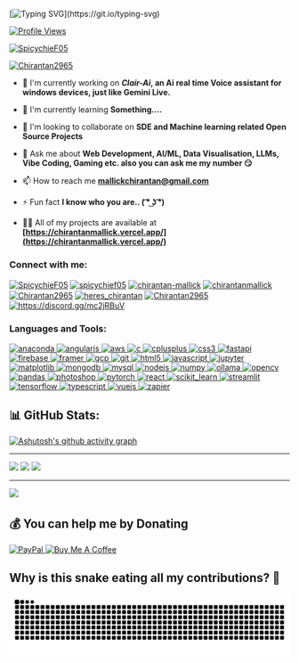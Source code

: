 
[![Typing SVG](https://readme-typing-svg.demolab.com?font=Press+Start+2P&pause=1000&color=56D364&center=true&width=800&height=60&lines=Welcome+to+Chirantan's+GitHub;He+is+a+Coder%2C;He+is+a+Developer%2C;He+is+a+Software+Engineer%2C;He+is+an+AI%2FML+Enthusiasts%2C;And+many+more.)](https://git.io/typing-svg)

[![Profile Views](https://komarev.com/ghpvc/?username=spicychief05&label=Profile%20Views&color=0e75b6&style=flat)](https://github.com/spicychief05)


<p align="left"> <a href="https://github.com/ryo-ma/github-profile-trophy"><img src="https://github-profile-trophy.vercel.app/?username=SpicychieF05" alt="SpicychieF05" /></a> </p>

<p align="left"> <a href="https://twitter.com/Chirantan2965" target="blank"><img src="https://img.shields.io/twitter/follow/Chirantan2965?logo=twitter&style=for-the-badge" alt="Chirantan2965" /></a> </p>

- 🔭 I'm currently working on ***Clair-Ai*, an Ai real time Voice assistant for windows devices, just like Gemini Live.**

- 🌱 I'm currently learning **Something....**

- 👯 I'm looking to collaborate on **SDE and Machine learning related Open Source Projects**

- 💬 Ask me about **Web Development, AI/ML, Data Visualisation, LLMs, Vibe Coding, Gaming etc.
also you can ask me my number 😏**

- 📫 How to reach me **mallickchirantan@gmail.com**

- ⚡ Fun fact **I know who you are..
( ͡° ͜ʖ ͡°)**

- 👨‍💻 All of my projects are available at **[https://chirantanmallick.vercel.app/](https://chirantanmallick.vercel.app/)**

<h3 align="left">Connect with me:</h3>
<p align="left">
<a href="https://github.com/SpicychieF05" target="blank"><img align="center" src="https://raw.githubusercontent.com/rahuldkjain/github-profile-readme-generator/master/src/images/icons/Social/github.svg" alt="SpicychieF05" height="30" width="40" /></a>
<a href="https://dev.to/spicychief05" target="blank"><img align="center" src="https://raw.githubusercontent.com/rahuldkjain/github-profile-readme-generator/master/src/images/icons/Social/devto.svg" alt="spicychief05" height="30" width="40" /></a>
<a href="https://linkedin.com/in/chirantan-mallick" target="blank"><img align="center" src="https://raw.githubusercontent.com/rahuldkjain/github-profile-readme-generator/master/src/images/icons/Social/linked-in-alt.svg" alt="chirantan-mallick" height="30" width="40" /></a>
<a href="https://kaggle.com/chirantanmallick" target="blank"><img align="center" src="https://raw.githubusercontent.com/rahuldkjain/github-profile-readme-generator/master/src/images/icons/Social/kaggle.svg" alt="chirantanmallick" height="30" width="40" /></a>
<a href="https://fb.com/Chirantan2965" target="blank"><img align="center" src="https://raw.githubusercontent.com/rahuldkjain/github-profile-readme-generator/master/src/images/icons/Social/facebook.svg" alt="Chirantan2965" height="30" width="40" /></a>
<a href="https://instagram.com/heres_chirantan" target="blank"><img align="center" src="https://raw.githubusercontent.com/rahuldkjain/github-profile-readme-generator/master/src/images/icons/Social/instagram.svg" alt="heres_chirantan" height="30" width="40" /></a>
<a href="https://twitter.com/Chirantan2965" target="blank"><img align="center" src="https://raw.githubusercontent.com/rahuldkjain/github-profile-readme-generator/master/src/images/icons/Social/twitter.svg" alt="Chirantan2965" height="30" width="40" /></a>
<a href="https://discord.gg/https://discord.gg/mc2jRBuV" target="blank"><img align="center" src="https://raw.githubusercontent.com/rahuldkjain/github-profile-readme-generator/master/src/images/icons/Social/discord.svg" alt="https://discord.gg/mc2jRBuV" height="30" width="40" /></a>
</p>

<h3 align="left">Languages and Tools:</h3>
<p align="left"> <a href="https://developer.mozilla.org/en-US/docs/Web/anaconda" target="_blank" rel="noreferrer"> <img src="https://skillicons.dev/icons?i=anaconda" alt="anaconda" width="40" height="40"/> </a> <a href="https://developer.mozilla.org/en-US/docs/Web/angularjs" target="_blank" rel="noreferrer"> <img src="https://skillicons.dev/icons?i=angular" alt="angularjs" width="40" height="40"/> </a> <a href="https://developer.mozilla.org/en-US/docs/Web/aws" target="_blank" rel="noreferrer"> <img src="https://skillicons.dev/icons?i=aws" alt="aws" width="40" height="40"/> </a> <a href="https://developer.mozilla.org/en-US/docs/Web/c" target="_blank" rel="noreferrer"> <img src="https://skillicons.dev/icons?i=c" alt="c" width="40" height="40"/> </a> <a href="https://developer.mozilla.org/en-US/docs/Web/cplusplus" target="_blank" rel="noreferrer"> <img src="https://skillicons.dev/icons?i=cpp" alt="cplusplus" width="40" height="40"/> </a> <a href="https://developer.mozilla.org/en-US/docs/Web/css3" target="_blank" rel="noreferrer"> <img src="https://skillicons.dev/icons?i=css" alt="css3" width="40" height="40"/> </a> <a href="https://developer.mozilla.org/en-US/docs/Web/fastapi" target="_blank" rel="noreferrer"> <img src="https://skillicons.dev/icons?i=fastapi" alt="fastapi" width="40" height="40"/> </a> <a href="https://developer.mozilla.org/en-US/docs/Web/firebase" target="_blank" rel="noreferrer"> <img src="https://skillicons.dev/icons?i=firebase" alt="firebase" width="40" height="40"/> </a> <a href="https://developer.mozilla.org/en-US/docs/Web/framer" target="_blank" rel="noreferrer"> <img src="https://cdn.simpleicons.org/framer" alt="framer" width="40" height="40"/> </a> <a href="https://developer.mozilla.org/en-US/docs/Web/gcp" target="_blank" rel="noreferrer"> <img src="https://skillicons.dev/icons?i=gcp" alt="gcp" width="40" height="40"/> </a> <a href="https://developer.mozilla.org/en-US/docs/Web/git" target="_blank" rel="noreferrer"> <img src="https://skillicons.dev/icons?i=git" alt="git" width="40" height="40"/> </a> <a href="https://developer.mozilla.org/en-US/docs/Web/html5" target="_blank" rel="noreferrer"> <img src="https://skillicons.dev/icons?i=html" alt="html5" width="40" height="40"/> </a> <a href="https://developer.mozilla.org/en-US/docs/Web/javascript" target="_blank" rel="noreferrer"> <img src="https://skillicons.dev/icons?i=js" alt="javascript" width="40" height="40"/> </a> <a href="https://developer.mozilla.org/en-US/docs/Web/jupyter" target="_blank" rel="noreferrer"> <img src="https://cdn.jsdelivr.net/gh/devicons/devicon/icons/jupyter/jupyter-original-wordmark.svg" alt="jupyter" width="40" height="40"/> </a> <a href="https://developer.mozilla.org/en-US/docs/Web/matplotlib" target="_blank" rel="noreferrer"> <img src="https://cdn.jsdelivr.net/gh/devicons/devicon/icons/matplotlib/matplotlib-original.svg" alt="matplotlib" width="40" height="40"/> </a> <a href="https://developer.mozilla.org/en-US/docs/Web/mongodb" target="_blank" rel="noreferrer"> <img src="https://skillicons.dev/icons?i=mongodb" alt="mongodb" width="40" height="40"/> </a> <a href="https://developer.mozilla.org/en-US/docs/Web/mysql" target="_blank" rel="noreferrer"> <img src="https://skillicons.dev/icons?i=mysql" alt="mysql" width="40" height="40"/> </a> <a href="https://developer.mozilla.org/en-US/docs/Web/nodejs" target="_blank" rel="noreferrer"> <img src="https://skillicons.dev/icons?i=nodejs" alt="nodejs" width="40" height="40"/> </a> <a href="https://developer.mozilla.org/en-US/docs/Web/numpy" target="_blank" rel="noreferrer"> <img src="https://cdn.jsdelivr.net/gh/devicons/devicon/icons/numpy/numpy-original.svg" alt="numpy" width="40" height="40"/> </a> <a href="https://developer.mozilla.org/en-US/docs/Web/ollama" target="_blank" rel="noreferrer"> <img src="https://cdn.simpleicons.org/ollama" alt="ollama" width="40" height="40"/> </a> <a href="https://developer.mozilla.org/en-US/docs/Web/opencv" target="_blank" rel="noreferrer"> <img src="https://skillicons.dev/icons?i=opencv" alt="opencv" width="40" height="40"/> </a> <a href="https://developer.mozilla.org/en-US/docs/Web/pandas" target="_blank" rel="noreferrer"> <img src="https://cdn.jsdelivr.net/gh/devicons/devicon/icons/pandas/pandas-original.svg" alt="pandas" width="40" height="40"/> </a> <a href="https://developer.mozilla.org/en-US/docs/Web/photoshop" target="_blank" rel="noreferrer"> <img src="https://skillicons.dev/icons?i=photoshop" alt="photoshop" width="40" height="40"/> </a> <a href="https://developer.mozilla.org/en-US/docs/Web/pytorch" target="_blank" rel="noreferrer"> <img src="https://skillicons.dev/icons?i=pytorch" alt="pytorch" width="40" height="40"/> </a> <a href="https://developer.mozilla.org/en-US/docs/Web/react" target="_blank" rel="noreferrer"> <img src="https://skillicons.dev/icons?i=react" alt="react" width="40" height="40"/> </a> <a href="https://developer.mozilla.org/en-US/docs/Web/scikit_learn" target="_blank" rel="noreferrer"> <img src="https://skillicons.dev/icons?i=scikitlearn" alt="scikit_learn" width="40" height="40"/> </a> <a href="https://developer.mozilla.org/en-US/docs/Web/streamlit" target="_blank" rel="noreferrer"> <img src="https://cdn.simpleicons.org/streamlit/FF4B4B" alt="streamlit" width="40" height="40"/> </a> <a href="https://developer.mozilla.org/en-US/docs/Web/tensorflow" target="_blank" rel="noreferrer"> <img src="https://skillicons.dev/icons?i=tensorflow" alt="tensorflow" width="40" height="40"/> </a> <a href="https://developer.mozilla.org/en-US/docs/Web/typescript" target="_blank" rel="noreferrer"> <img src="https://skillicons.dev/icons?i=ts" alt="typescript" width="40" height="40"/> </a> <a href="https://developer.mozilla.org/en-US/docs/Web/vuejs" target="_blank" rel="noreferrer"> <img src="https://skillicons.dev/icons?i=vue" alt="vuejs" width="40" height="40"/> </a> <a href="https://developer.mozilla.org/en-US/docs/Web/zapier" target="_blank" rel="noreferrer"> <img src="https://cdn.simpleicons.org/zapier/FF4A00" alt="zapier" width="40" height="40"/> </a></p>

## 📊 GitHub Stats:
[![Ashutosh's github activity graph](https://github-readme-activity-graph.vercel.app/graph?username=SpicychieF05&bg_color=000000&color=79a3d2&line=26a641&point=ff0000&area=true&hide_border=true)](https://github.com/ashutosh00710/github-readme-activity-graph)

---
![](https://github-readme-stats.vercel.app/api?username=SpicychieF05&theme=tokyonight&hide_border=false&include_all_commits=true&count_private=false)
![](https://nirzak-streak-stats.vercel.app/?user=SpicychieF05&theme=tokyonight&hide_border=false)
![](https://github-readme-stats.vercel.app/api/top-langs/?username=SpicychieF05&theme=tokyonight&hide_border=false&include_all_commits=true&count_private=false&layout=compact)

---
[![](https://visitcount.itsvg.in/api?id=SpicychieF05&icon=0&color=0)](https://visitcount.itsvg.in)


## 💰 You can help me by Donating
[![PayPal](https://img.shields.io/badge/PayPal-00457C?style=for-the-badge&logo=paypal&logoColor=white)](https://paypal.me/chirantan2965?country.x=IN&locale.x=en_GB)<a href="https://www.buymeacoffee.com/chirantan_mallick">
  <img src="https://media.giphy.com/media/TDQOtnWgsBx99cNoyH/giphy.gif" alt="Buy Me A Coffee" width="5%" />
</a>


## Why is this snake eating all my contributions? 🤨 


![Snake SVG](https://raw.githubusercontent.com/SpicychieF05/SpicychieF05/output/github-snake-dark.svg)
